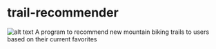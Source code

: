 # trail-recommender
![alt text](https://www.hellobc.com/content/uploads/2018/01/image7-12.jpg)
A program to recommend new mountain biking trails to users based on their current favorites
